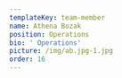```yaml
---
templateKey: team-member
name: Athena Bozak
position: Operations
bio: ' Operations'
picture: /img/ab.jpg-1.jpg
order: 16
---
```


